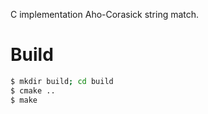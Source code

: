 C implementation Aho-Corasick string match.

# Build
```sh
$ mkdir build; cd build
$ cmake ..
$ make
```
